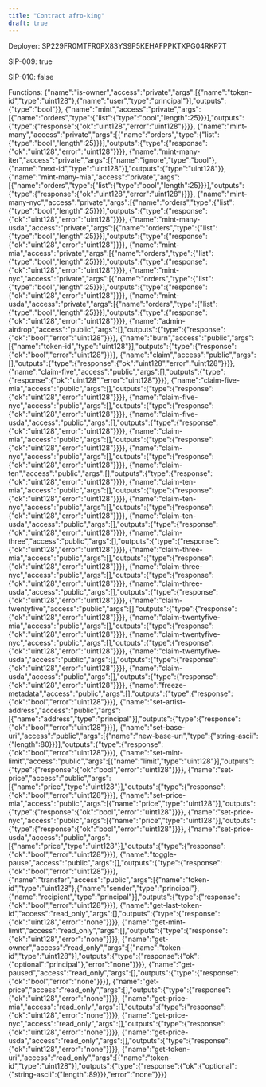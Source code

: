 ```yaml
---
title: "Contract afro-king"
draft: true
---
```

Deployer: SP229FR0MTFR0PX83YS9P5KEHAFPPKTXPG04RKP7T

SIP-009: true

SIP-010: false

Functions:
{"name":"is-owner","access":"private","args":[{"name":"token-id","type":"uint128"},{"name":"user","type":"principal"}],"outputs":{"type":"bool"}}, {"name":"mint","access":"private","args":[{"name":"orders","type":{"list":{"type":"bool","length":25}}}],"outputs":{"type":{"response":{"ok":"uint128","error":"uint128"}}}}, {"name":"mint-many","access":"private","args":[{"name":"orders","type":{"list":{"type":"bool","length":25}}}],"outputs":{"type":{"response":{"ok":"uint128","error":"uint128"}}}}, {"name":"mint-many-iter","access":"private","args":[{"name":"ignore","type":"bool"},{"name":"next-id","type":"uint128"}],"outputs":{"type":"uint128"}}, {"name":"mint-many-mia","access":"private","args":[{"name":"orders","type":{"list":{"type":"bool","length":25}}}],"outputs":{"type":{"response":{"ok":"uint128","error":"uint128"}}}}, {"name":"mint-many-nyc","access":"private","args":[{"name":"orders","type":{"list":{"type":"bool","length":25}}}],"outputs":{"type":{"response":{"ok":"uint128","error":"uint128"}}}}, {"name":"mint-many-usda","access":"private","args":[{"name":"orders","type":{"list":{"type":"bool","length":25}}}],"outputs":{"type":{"response":{"ok":"uint128","error":"uint128"}}}}, {"name":"mint-mia","access":"private","args":[{"name":"orders","type":{"list":{"type":"bool","length":25}}}],"outputs":{"type":{"response":{"ok":"uint128","error":"uint128"}}}}, {"name":"mint-nyc","access":"private","args":[{"name":"orders","type":{"list":{"type":"bool","length":25}}}],"outputs":{"type":{"response":{"ok":"uint128","error":"uint128"}}}}, {"name":"mint-usda","access":"private","args":[{"name":"orders","type":{"list":{"type":"bool","length":25}}}],"outputs":{"type":{"response":{"ok":"uint128","error":"uint128"}}}}, {"name":"admin-airdrop","access":"public","args":[],"outputs":{"type":{"response":{"ok":"bool","error":"uint128"}}}}, {"name":"burn","access":"public","args":[{"name":"token-id","type":"uint128"}],"outputs":{"type":{"response":{"ok":"bool","error":"uint128"}}}}, {"name":"claim","access":"public","args":[],"outputs":{"type":{"response":{"ok":"uint128","error":"uint128"}}}}, {"name":"claim-five","access":"public","args":[],"outputs":{"type":{"response":{"ok":"uint128","error":"uint128"}}}}, {"name":"claim-five-mia","access":"public","args":[],"outputs":{"type":{"response":{"ok":"uint128","error":"uint128"}}}}, {"name":"claim-five-nyc","access":"public","args":[],"outputs":{"type":{"response":{"ok":"uint128","error":"uint128"}}}}, {"name":"claim-five-usda","access":"public","args":[],"outputs":{"type":{"response":{"ok":"uint128","error":"uint128"}}}}, {"name":"claim-mia","access":"public","args":[],"outputs":{"type":{"response":{"ok":"uint128","error":"uint128"}}}}, {"name":"claim-nyc","access":"public","args":[],"outputs":{"type":{"response":{"ok":"uint128","error":"uint128"}}}}, {"name":"claim-ten","access":"public","args":[],"outputs":{"type":{"response":{"ok":"uint128","error":"uint128"}}}}, {"name":"claim-ten-mia","access":"public","args":[],"outputs":{"type":{"response":{"ok":"uint128","error":"uint128"}}}}, {"name":"claim-ten-nyc","access":"public","args":[],"outputs":{"type":{"response":{"ok":"uint128","error":"uint128"}}}}, {"name":"claim-ten-usda","access":"public","args":[],"outputs":{"type":{"response":{"ok":"uint128","error":"uint128"}}}}, {"name":"claim-three","access":"public","args":[],"outputs":{"type":{"response":{"ok":"uint128","error":"uint128"}}}}, {"name":"claim-three-mia","access":"public","args":[],"outputs":{"type":{"response":{"ok":"uint128","error":"uint128"}}}}, {"name":"claim-three-nyc","access":"public","args":[],"outputs":{"type":{"response":{"ok":"uint128","error":"uint128"}}}}, {"name":"claim-three-usda","access":"public","args":[],"outputs":{"type":{"response":{"ok":"uint128","error":"uint128"}}}}, {"name":"claim-twentyfive","access":"public","args":[],"outputs":{"type":{"response":{"ok":"uint128","error":"uint128"}}}}, {"name":"claim-twentyfive-mia","access":"public","args":[],"outputs":{"type":{"response":{"ok":"uint128","error":"uint128"}}}}, {"name":"claim-twentyfive-nyc","access":"public","args":[],"outputs":{"type":{"response":{"ok":"uint128","error":"uint128"}}}}, {"name":"claim-twentyfive-usda","access":"public","args":[],"outputs":{"type":{"response":{"ok":"uint128","error":"uint128"}}}}, {"name":"claim-usda","access":"public","args":[],"outputs":{"type":{"response":{"ok":"uint128","error":"uint128"}}}}, {"name":"freeze-metadata","access":"public","args":[],"outputs":{"type":{"response":{"ok":"bool","error":"uint128"}}}}, {"name":"set-artist-address","access":"public","args":[{"name":"address","type":"principal"}],"outputs":{"type":{"response":{"ok":"bool","error":"uint128"}}}}, {"name":"set-base-uri","access":"public","args":[{"name":"new-base-uri","type":{"string-ascii":{"length":80}}}],"outputs":{"type":{"response":{"ok":"bool","error":"uint128"}}}}, {"name":"set-mint-limit","access":"public","args":[{"name":"limit","type":"uint128"}],"outputs":{"type":{"response":{"ok":"bool","error":"uint128"}}}}, {"name":"set-price","access":"public","args":[{"name":"price","type":"uint128"}],"outputs":{"type":{"response":{"ok":"bool","error":"uint128"}}}}, {"name":"set-price-mia","access":"public","args":[{"name":"price","type":"uint128"}],"outputs":{"type":{"response":{"ok":"bool","error":"uint128"}}}}, {"name":"set-price-nyc","access":"public","args":[{"name":"price","type":"uint128"}],"outputs":{"type":{"response":{"ok":"bool","error":"uint128"}}}}, {"name":"set-price-usda","access":"public","args":[{"name":"price","type":"uint128"}],"outputs":{"type":{"response":{"ok":"bool","error":"uint128"}}}}, {"name":"toggle-pause","access":"public","args":[],"outputs":{"type":{"response":{"ok":"bool","error":"uint128"}}}}, {"name":"transfer","access":"public","args":[{"name":"token-id","type":"uint128"},{"name":"sender","type":"principal"},{"name":"recipient","type":"principal"}],"outputs":{"type":{"response":{"ok":"bool","error":"uint128"}}}}, {"name":"get-last-token-id","access":"read_only","args":[],"outputs":{"type":{"response":{"ok":"uint128","error":"none"}}}}, {"name":"get-mint-limit","access":"read_only","args":[],"outputs":{"type":{"response":{"ok":"uint128","error":"none"}}}}, {"name":"get-owner","access":"read_only","args":[{"name":"token-id","type":"uint128"}],"outputs":{"type":{"response":{"ok":{"optional":"principal"},"error":"none"}}}}, {"name":"get-paused","access":"read_only","args":[],"outputs":{"type":{"response":{"ok":"bool","error":"none"}}}}, {"name":"get-price","access":"read_only","args":[],"outputs":{"type":{"response":{"ok":"uint128","error":"none"}}}}, {"name":"get-price-mia","access":"read_only","args":[],"outputs":{"type":{"response":{"ok":"uint128","error":"none"}}}}, {"name":"get-price-nyc","access":"read_only","args":[],"outputs":{"type":{"response":{"ok":"uint128","error":"none"}}}}, {"name":"get-price-usda","access":"read_only","args":[],"outputs":{"type":{"response":{"ok":"uint128","error":"none"}}}}, {"name":"get-token-uri","access":"read_only","args":[{"name":"token-id","type":"uint128"}],"outputs":{"type":{"response":{"ok":{"optional":{"string-ascii":{"length":89}}},"error":"none"}}}}
